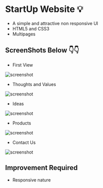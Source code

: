 # StartUp Website 💡
- A simple and attractive non responsive UI
- HTML5 and CSS3 
- Multipages 

## ScreenShots Below 👇👇

- First View

![screenshot](https://github.com/deathook007/StartUp-website-html-css/blob/master/images/FrontPage.png)

- Thoughts and Values

![screenshot](https://github.com/deathook007/StartUp-website-html-css/blob/master/images/MyThoughts.png)

- Ideas

![screenshot](https://github.com/deathook007/StartUp-website-html-css/blob/master/images/OurIdeas.png)

- Products

![screenshot](https://github.com/deathook007/StartUp-website-html-css/blob/master/images/Products.png)

- Contact Us

![screenshot](https://github.com/deathook007/StartUp-website-html-css/blob/master/images/ContactUs.png)

## Improvement Required
- Responsive nature



